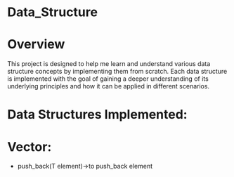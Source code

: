 # Data_Structure
# Overview
This project is designed to help me learn and understand various data structure concepts by implementing them from scratch. Each data structure is implemented with the goal of gaining a deeper understanding of its underlying principles and how it can be applied in different scenarios.

# Data Structures Implemented:

# Vector:
* push_back(T element)->to push_back element

